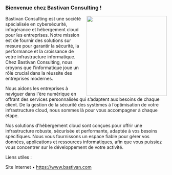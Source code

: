 ### Bienvenue chez Bastivan Consulting !

<img src="https://www.bastivan.com/Logo.png" width="250" height="250" align="right"/>
Bastivan Consulting est une société spécialisée en cybersécurité, infogérance et hébergement cloud pour les entreprises. Notre mission est de fournir des solutions sur mesure pour garantir la sécurité, la performance et la croissance de votre infrastructure informatique. Chez Bastivan Consulting, nous croyons que l'informatique joue un rôle crucial dans la réussite des entreprises modernes.

Nous aidons les entreprises à naviguer dans l'ère numérique en offrant des services personnalisés qui s’adaptent aux besoins de chaque client. De la gestion de la sécurité des systèmes à l’optimisation de votre infrastructure cloud, nous sommes là pour vous accompagner à chaque étape.

Nos solutions d'hébergement cloud sont conçues pour offrir une infrastructure robuste, sécurisée et performante, adaptée à vos besoins spécifiques. Nous vous fournissons un espace fiable pour gérer vos données, applications et ressources informatiques, afin que vous puissiez vous concentrer sur le développement de votre activité.

Liens utiles :

Site Internet • https://www.bastivan.com
